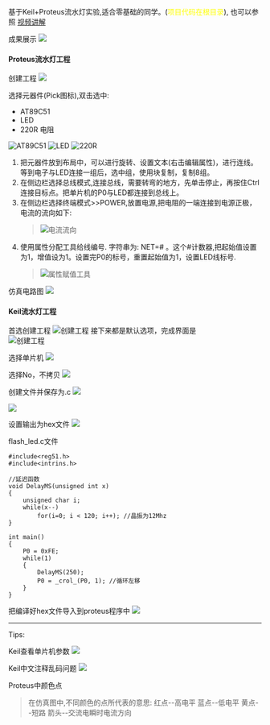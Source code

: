 基于Keil+Proteus流水灯实验,适合零基础的同学。(<font face="黑体" color="#FFFF00">项目代码在根目录</font>), 也可以参照
[视频讲解](https://www.bilibili.com/video/BV1dv411h7vL?from=search&seid=6190284922334573491&spm_id_from=333.337.0.0)  

成果展示
![](./../res/video/LED流水灯展示视频.gif)

#### Proteus流水灯工程
创建工程
![](./../res/res-led-pro-1.png)

选择元器件(Pick图标),双击选中:
* AT89C51
* LED 
* 220R 电阻
  
![AT89C51](./../res/res-led-pro-3.png)
![LED](./../res/res-led-pro-4.png)
![220R](./../res/res-led-pro-5.png)

1. 把元器件放到布局中，可以进行旋转、设置文本(右击编辑属性)，进行连线。等到电子与LED连接一组后，选中组，使用块复制，复制8组。
2. 在侧边栏选择总线模式,连接总线，需要转弯的地方，先单击停止，再按住Ctrl连接目标点。把单片机的P0与LED都连接到总线上。
3. 在侧边栏选择终端模式>>POWER,放置电源,把电阻的一端连接到电源正极，电流的流向如下:
   > ![电流流向](./../res/res-led流水灯实验电流流向.png)
4. 使用属性分配工具给线编号. 字符串为: NET=# 。这个#计数器,把起始值设置为1，增值设为1。设置完P0的标号，重置起始值为1，设置LED线标号.
   > ![属性赋值工具](./../res/res-pro-属性赋值工具.png)

仿真电路图
![](./../res/res-仿真电路图.png)

#### Keil流水灯工程
首选创建工程
![创建工程](./../res/res-led-keil-1.png)
接下来都是默认选项，完成界面是  
![创建工程](./../res/res-led-keil-2.png)
  
选择单片机
![](./../res/res-led-keil-2.png)

选择No，不拷贝
![](./../res/res-led-keil-3.png)

创建文件并保存为.c
![](./../res/res-led-keil-7.png)
  
![](./../res/res-led-keil-6.png)

设置输出为hex文件
![](./../res/res-led-keil-8.png)

flash_led.c文件
```
#include<reg51.h>
#include<intrins.h>

//延迟函数
void DelayMS(unsigned int x)
{
	unsigned char i;
	while(x--)
		for(i=0; i < 120; i++); //晶振为12Mhz
}

int main()
{
	P0 = 0xFE;
	while(1)
	{
		DelayMS(250);
		P0 = _crol_(P0, 1); //循环左移
	}
}
```

把编译好hex文件导入到proteus程序中
![](./../res/res-pro-选择hex文件.png)


  
***
  
Tips:
  
Keil查看单片机参数
![](./../res/res-led-keil-10.png)

Keil中文注释乱码问题
![](./../res/res-led-keil-9.png)

Proteus中颜色点
> 在仿真图中,不同颜色的点所代表的意思: 红点--高电平 蓝点--低电平 黄点--短路 箭头--交流电瞬时电流方向